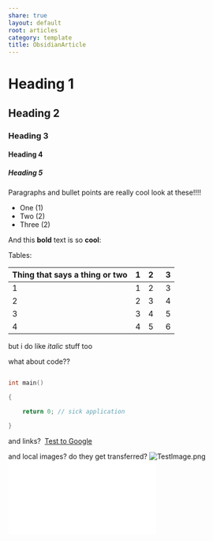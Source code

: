 ```yaml
---
share: true
layout: default
root: articles
category: template
title: ObsidianArticle
---
```

# Heading 1

## Heading 2

### Heading 3

#### Heading 4

##### Heading 5
  
Paragraphs and bullet points are really cool look at these!!!!
- One (1)
- Two (2)
- Three (2)

And this **bold** text is so **cool**:

Tables:

| Thing that says a thing or two | 1   | 2   | 3   |
| ------------------------------ | --- | --- | --- |
| 1                              | 1   | 2   | 3   |
| 2                              | 2   | 3   | 4   |
| 3                              | 3   | 4   | 5   |
| 4                              | 4   | 5   | 6   |
 
but i do like *italic* stuff too

what about code??
``` cpp

int main()

{

    return 0; // sick application

}

```
and links?
 [Test to Google](https://dev.epicgames.com/documentation/en-us/unreal-engine/distance-field-ambient-occlusion-in-unreal-engine)

and local images? do they get transferred?
![TestImage.png](/articlesroot/04%20-%20Permanent/Articles/Resources/TestImage.png)
![DD_CombatMenu](DD_CombatMenu.md)